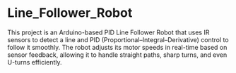 # Line_Follower_Robot
This project is an Arduino-based PID Line Follower Robot that uses IR sensors to detect a line and PID (Proportional–Integral–Derivative) control to follow it smoothly. The robot adjusts its motor speeds in real-time based on sensor feedback, allowing it to handle straight paths, sharp turns, and even U-turns efficiently.
